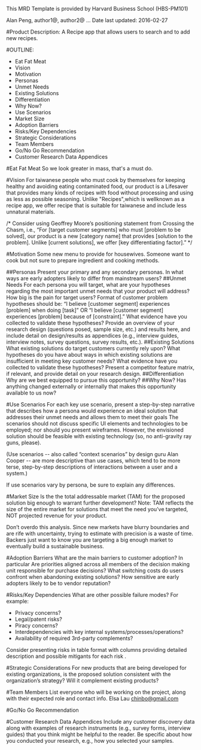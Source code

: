 This MRD Template is provided by Harvard Business School (HBS-PM101)



Alan Peng, author1@, author2@ ...
Date last updated: 2016-02-27

#Product Description:
A Recipe app that allows users to search and to add new recipes.

#OUTLINE:
- Eat Fat Meat
- Vision
- Motivation
- Personas
- Unmet Needs
- Existing Solutions
- Differentiation
- Why Now?
- Use Scenarios
- Market Size
- Adoption Barriers
- Risks/Key Dependencies
- Strategic Considerations
- Team Members
- Go/No Go Recommendation
- Customer Research Data Appendices

#Eat Fat Meat
So we look greater in mass, that's a must do.

#Vision
For taiwanese people who must cook by themselves for keeping healthy and avoiding eating contaminated food, our product is a Lifesaver that provides many kinds of recipes with food without processing and using as less as possible seasoning. Unlike "Recipes",which is wellknown as a recipe app, we offer recipe that is suitable for taiwanese and include less unnatural materials.

/*
Consider using Geoffrey Moore’s positioning statement from Crossing the Chasm, i.e., “For [target customer segments] who must [problem to be solved], our product is a new [category name] that provides [solution to the problem]. Unlike [current solutions], we offer [key differentiating factor].”
*/

#Motivation
Some new menu to provide for housewives.
Someone want to cook but not sure to prepare ingredient and cooking methods.


##Personas
Present your primary and any secondary personas.
In what ways are early adopters likely to differ from mainstream users?
##Unmet Needs
For each persona you will target, what are your hypotheses regarding the most important unmet needs that your product will address? How big is the pain for target users?
Format of customer problem hypotheses should be: “I believe [customer segment] experiences [problem] when doing [task]” OR “I believe [customer segment] experiences [problem] because of [constraint].”
What evidence have you collected to validate these hypotheses? Provide an overview of your research design (questions posed, sample size, etc.) and results here, and include detail on design/results as appendices (e.g.,  interview guides, interview notes, survey questions,  survey results, etc.).
##Existing Solutions
What existing solutions do target customers currently rely upon? What hypotheses do you have about ways in which existing solutions are insufficient in meeting key customer needs?
What evidence have you collected to validate these hypotheses? Present a competitor feature matrix, if relevant, and provide detail on your research design.
##Differentiation
Why are we best equipped to pursue this opportunity?
##Why Now?
Has anything changed externally or internally that makes this opportunity available to us now?

#Use Scenarios
For each key use scenario, present a step-by-step narrative that describes how a persona would experience an ideal solution that addresses their unmet needs and allows them to meet their goals The scenarios should not discuss specific UI elements and technologies to be employed; nor should you present wireframes. However, the envisioned solution should be feasible with existing technology (so, no anti-gravity ray guns, please).

(Use scenarios -- also called “context scenarios” by design guru Alan Cooper  -- are more descriptive than use cases, which tend to be more terse, step-by-step descriptions of interactions between a user and a system.)

If use scenarios vary by persona, be sure to explain any differences.

#Market Size
Is the the total addressable market (TAM) for the proposed solution big enough to warrant further development? Note: TAM reflects the size of the entire market for solutions that meet the need you’ve targeted, NOT projected revenue for your product.

Don’t overdo this analysis. Since new markets have blurry boundaries and are rife with uncertainty, trying to estimate with precision is a waste of time. Backers just want to know you are targeting a big enough market to eventually build a sustainable business.

#Adoption Barriers
What are the main barriers to customer adoption? In particular
Are priorities aligned across all members of the decision making unit responsible for purchase decisions?
What switching costs do users confront when abandoning existing solutions?
How sensitive are early adopters likely to be to vendor reputation?

#Risks/Key Dependencies
What are other possible failure modes? For example:
- Privacy concerns?
- Legal/patent risks?
- Piracy concerns?
- Interdependencies with key internal systems/processes/operations?
- Availability of required 3rd-party complements?

Consider presenting risks in table format with columns providing detailed description and possible mitigants for each risk .

#Strategic Considerations
For new products that are being developed for existing organizations, is the proposed solution consistent with the organization’s strategy? Will it complement existing products?

#Team Members
List everyone who will be working on the project, along with their expected role and contact info.
Elsa Lau <chinbo@gmail.com>

#Go/No Go Recommendation

#Customer Research Data Appendices
Include any customer discovery data along with examples of research instruments (e.g., survey forms, interview guides) that you think might be helpful to the reader. Be specific about how you conducted your research, e.g., how you selected your samples.
